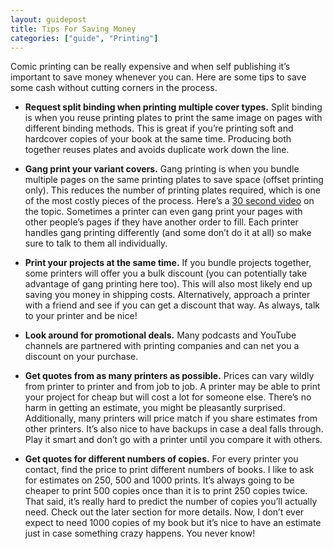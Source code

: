 ```yaml
---
layout: guidepost
title: Tips For Saving Money
categories: ["guide", "Printing"]
---
```


Comic printing can be really expensive and when self publishing it’s important to save money whenever you can. Here are some tips to save some cash without cutting corners in the process.

- **Request split binding when printing multiple cover types.** Split binding is when you reuse printing plates to print the same image on pages with different binding methods. This is great if you’re printing soft and hardcover copies of your book at the same time. Producing both together reuses plates and avoids duplicate work down the line.

- **Gang print your variant covers.** Gang printing is when you bundle multiple pages on the same printing plates to save space (offset printing only). This reduces the number of printing plates required, which is one of the most costly pieces of the process. Here’s a [30 second video](https://www.youtube.com/watch?v=VBWi7U9gBCg) on the topic. Sometimes a printer can even gang print your pages with other people’s pages if they have another order to fill. Each printer handles gang printing differently (and some don’t do it at all) so make sure to talk to them all individually.

- **Print your projects at the same time.** If you bundle projects together, some printers will offer you a bulk discount (you can potentially take advantage of gang printing here too). This will also most likely end up saving you money in shipping costs. Alternatively, approach a printer with a friend and see if you can get a discount that way. As always, talk to your printer and be nice!

- **Look around for promotional deals.** Many podcasts and YouTube channels are partnered with printing companies and can net you a discount on your purchase.

- **Get quotes from as many printers as possible.** Prices can vary wildly from printer to printer and from job to job. A printer may be able to print your project for cheap but will cost a lot for someone else. There’s no harm in getting an estimate, you might be pleasantly surprised. Additionally, many printers will price match if you share estimates from other printers. It’s also nice to have backups in case a deal falls through. Play it smart and don’t go with a printer until you compare it with others.

- **Get quotes for different numbers of copies.** For every printer you contact, find the price to print different numbers of books. I like to ask for estimates on 250, 500 and 1000 prints. It’s always going to be cheaper to print 500 copies once than it is to print 250 copies twice. That said, it’s really hard to predict the number of copies you’ll actually need. Check out the later section for more details. Now, I don’t ever expect to need 1000 copies of my book but it’s nice to have an estimate just in case something crazy happens. You never know!